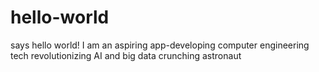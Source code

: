 # hello-world
says hello world!
I am an aspiring app-developing computer engineering tech revolutionizing AI and big data crunching astronaut
